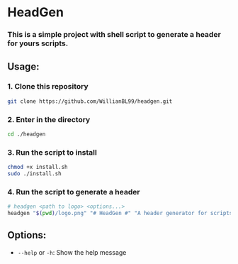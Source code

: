 # HeadGen
### This is a simple project with shell script to generate a header for yours scripts.
##
## Usage:
### 1. Clone this repository
```bash
git clone https://github.com/WillianBL99/headgen.git
```
### 2. Enter in the directory
```bash
cd ./headgen
```
### 3. Run the script to install
```bash
chmod +x install.sh
sudo ./install.sh
```
### 4. Run the script to generate a header
```bash
# headgen <path to logo> <options...>
headgen "$(pwd)/logo.png" "# HeadGen #" "A header generator for scripts" "Author: Uilian" "version: 1.0.0" 
```

## Options:
- `--help` or `-h`: Show the help message
